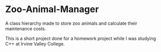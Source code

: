 # Zoo-Animal-Manager

A class hierarchy made to store zoo animals and calculate their maintenance costs. 

This is a short project done for a homework project while I was studying C++ at Irvine Valley College.

